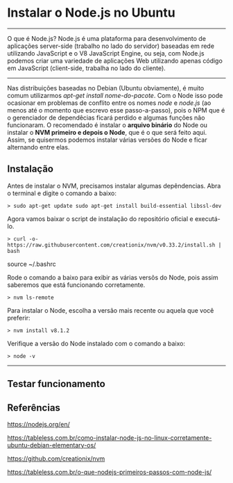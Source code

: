 Instalar o Node.js no Ubuntu
===============================================

--------------------

O que é Node.js?
Node.js é uma plataforma para desenvolvimento de aplicações server-side (trabalho no lado do servidor) baseadas em rede utilizando JavaScript e o V8 JavaScript Engine, ou seja, com Node.js podemos criar uma variedade de aplicações Web utilizando apenas código em JavaScript (client-side, trabalha no lado do cliente).

--------------------

Nas distribuições baseadas no Debian (Ubuntu obviamente), é muito comum utilizarmos *apt-get install nome-do-pacote*. Com o Node isso pode ocasionar em problemas de conflito entre os nomes *node* e *node.js* (ao menos até o momento que escrevo esse passo-a-passo), pois o NPM que é o gerenciador de dependêcias ficará perdido e algumas funções não funcionaram.
O recomendado é instalar o **arquivo binário** do Node ou instalar o **NVM primeiro e depois o Node**, que é o que será feito aqui. Assim, se quisermos podemos instalar várias versões do Node e ficar alternando entre elas.

## Instalação

Antes de instalar o NVM, precisamos instalar algumas depêndencias. Abra o terminal e digite o comando a baixo:

	> sudo apt-get update sudo apt-get install build-essential libssl-dev

Agora vamos baixar o script de instalação do repositório oficial e executá-lo.

	> curl -o- https://raw.githubusercontent.com/creationix/nvm/v0.33.2/install.sh | bash

source ~/.bashrc

Rode o comando a baixo para exibir as várias versõs do Node, pois assim saberemos que está funcionando corretamente.

	> nvm ls-remote

Para instalar o Node, escolha a versão mais recente ou aquela que você preferir:

	> nvm install v8.1.2

Verifique a versão do Node instalado com o comando a baixo:

	> node -v

--------------------

## Testar funcionamento















## Referências

https://nodejs.org/en/

https://tableless.com.br/como-instalar-node-js-no-linux-corretamente-ubuntu-debian-elementary-os/

https://github.com/creationix/nvm

https://tableless.com.br/o-que-nodejs-primeiros-passos-com-node-js/
